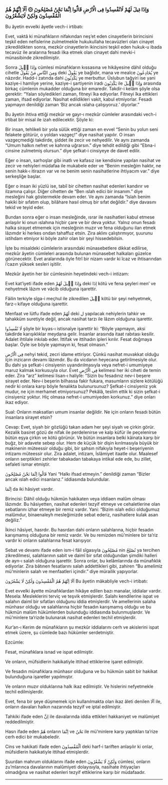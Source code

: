 ### وَاِذَا قٖيلَ لَهُمْ لَاتُفْسِدُوا فِى الْاَرْضِ قَالُٓوا اِنَّمَا نَحْنُ مُصْلِحُونَ ۞ اَلَٓا اِنَّهُمْ هُمُ الْمُفْسِدُونَ وَلٰكِنْ لَايَشْعُرُونَ
Bu âyetin evvelki âyetle vech-i irtibatı:

Evet, vaktâ ki münafıkların nifakından neş’et eden cinayetlerin birincisini teşkil eden nefislerine zulmetmekle hukukullaha tecavüzleri olan cinayet zikredildikten sonra, mezkûr cinayetlerin ikincisini teşkil eden hukuk-u ibada tecavüz ile aralarına fesadı ilka etmek olan cinayet dahi mevki-i münasibinde zikredilmiştir.

Sonra <span class="arabic" dir="rtl">وَاِذَا قٖيلَ</span> cümlesi münafıkların kıssasına ve hikâyesine dâhil olduğu cihetle <span class="arabic" dir="rtl">وَمِنَ النَّاسِ مَنْ يَقُولُ</span> deki <span class="arabic" dir="rtl">يَقُولُ</span> ye bağlıdır, mana ve mealce <span class="arabic" dir="rtl">يُخَادِعُونَ</span> ye nâzırdır. Hadd-i zatında dahi <span class="arabic" dir="rtl">يَكْذِبُونَ</span> ye merbuttur. Üslubun tağyiri ise yani kaziye-i hamliye yerine, kaziye-i şartiyenin iradı <span class="arabic" dir="rtl">يَكْذِبُونَ</span> ile <span class="arabic" dir="rtl">وَاِذَا قٖيلَ</span> arasında birkaç cümlenin mukadder olduğuna bir emaredir. Takdir-i kelâm şöyle olsa gerektir: “Yalan söyledikleri zaman, fitneyi îka ediyorlar. Fitneyi îka ettikleri zaman, ifsad ediyorlar. Nasihat edildikleri vakit, kabul etmiyorlar. Fesadı yapmayın denildiği zaman ‘Biz ancak ıslaha çalışıyoruz.’ diyorlar.”

Bu âyetin ihtiva ettiği mezkûr ve gayr-ı mezkûr cümleler arasındaki vech-i irtibat bir misal ile izah edilecektir. Şöyle ki:

Bir insan, tehlikeli bir yola sülûk ettiği zaman en evvel “Senin bu yolun seni felakete götürür, o yoldan vazgeç!” diye nasihat yapılır. O insan vazgeçmediği takdirde, şiddet ile zecir ve nehyedilir. Ve aynı zamanda “Umum halkın nefret ve kahrına uğrarsın.” diye tehdit edildiği gibi “Ebna-i cinsine zulmetmiş olursun.” diye şefkat-i cinsiyeye de davet edilir.

Eğer o insan, sarhoşlar gibi inatlı ve kafasız ise kendisine yapılan nasihat ve zecir ve nehiyleri müdafaa ile mukabele eder ve “Benim mesleğim haktır, ne senin hakk-ı itirazın var ve ne benim senin nasihatlerine ihtiyacım var.” diye serkeşliğe başlar.

Eğer o insan iki yüzlü ise, tabiî bir cihetten nasihat edenleri kandırır ve ilzamına çalışır. Diğer cihetten de “Ben ıslah edici bir insanım.” diye mesleğini hak göstermekle devam eder. Ve aynı zamanda “Islah benim hakiki bir sıfatım olup, bilâhare hasıl olmuş bir sıfat değildir.” diye davasını tekid ve teyid eder.

Bundan sonra eğer o insan mesleğinde, ısrar ile nasihatleri kabul etmese anlaşılır ki onun ıslahına hiçbir çare ve bir deva yoktur. Yalnız onun fesadı halka sirayet etmemek için mesleğinin muzır ve fena olduğunu ilan etmek lâzımdır ki herkes ondan tahaffuz etsin. Zira aklını çalıştırmıyor, şuurunu istihdam etmiyor ki böyle zahir olan bir şeyi hissedebilsin.

İşte bu misaldeki cümlelerin arasındaki münasebetlere dikkat edilirse, mezkûr âyetin cümleleri arasında bulunan münasebet halkaları güzelce görünecektir. Evet aralarında öyle fıtrî bir nizam vardır ki îcaz ve ihtisarından i’cazın yüksek sesleri işitilir.

Mezkûr âyetin her bir cümlesinin heyetindeki vech-i intizam:

Evet kat’iyeti ifade eden <span class="arabic" dir="rtl">وَاِذَا قٖيلَ لَهُمْ</span> deki <span class="arabic" dir="rtl">اِذَا</span> kötü ve fena şeyleri men’ ve nehyetmek lâzım ve vâcib olduğuna işarettir.

Fâilin terkiyle sîga-i meçhul ile zikredilen <span class="arabic" dir="rtl">قٖيلَ</span> kötü bir şeyi nehyetmek, farz-ı kifaye olduğuna işarettir.

Menfaat ve lütfu ifade eden <span class="arabic" dir="rtl">لَهُمْ</span> deki <span class="arabic" dir="rtl">ل</span> yapılacak nehiylerin tahkir ve tahakküm suretiyle değil, ancak nasihat tarzı ile lâzım olduğuna işarettir.

<span class="arabic" dir="rtl">لَا تُفْسِدُوا</span> şöyle bir kıyas-ı istisnaîye işarettir ki: “Böyle yapmayın, aksi takdirde karışıklıklar meydana gelir. İnsanlar arasında itaat rabıtası kesilir. Adalet ihtilale inkılab eder. İttifak ve ittihadın ipleri kırılır. Fesat doğmaya başlar. Öyle ise böyle yapmayın ki, fesat olmasın.”

<span class="arabic" dir="rtl">فِى الْاَرْضِ</span> nehyi tekid, zecri idame ettiriyor. Çünkü nasihat muvakkat olduğu için inzicarın devamı lâzımdır. Bu da vicdanın heyecana getirilmesiyle olur. Bu dahi ya şefkat-i cinsiyenin uyandırılmasıyla veya nefret-i umumiyeye maruz kalmak korkusuyla olur. Evet <span class="arabic" dir="rtl">فِى الْاَرْضِ</span> kelimesi her iki ciheti de temin eder. Zira “arz” kelimesi lisan-ı haliyle: “Sizin bu fesadınız nev-i beşere sirayet eder. Nev-i beşerin bilhassa fakir fukara, masumların sizlere kötülüğü nedir ki onlara karşı böyle fenalıkta bulunursunuz? Şefkat-i cinsiyeniz yok mudur, ne için merhamet etmiyorsunuz? Pekâlâ, teslim ettik ki sizin şefkat-i cinsiyeniz yoktur. Hiç olmasa nefret-i umumiyeden korkunuz.” diye onları ikaz ediyor.

Sual: Onların maksatları umum insanlar değildir. Ne için onların fesadı bütün insanlara sirayet etsin?

Cevap: Evet, siyah bir gözlüğü takan adam her şeyi siyah ve çirkin görür. Kezalik basiret gözü de nifak ile perdelenirse ve kalp küfür ile peçelenirse bütün eşya çirkin ve kötü görünür. Ve bütün insanlara belki kâinata karşı bir buğz, bir adavete sebep olur. Hem de küçük bir dişin kırılmasıyla büyük bir makinenin müteessir olduğu gibi, bir şahsın nifakıyla heyet-i beşeriyenin intizamı müteessir olur. Zira adalet, intizam, İslâmiyet itaatle olur. Maalesef onların serptikleri zehirler tabakadan tabakaya intikal ede ede, bu zillet, sefaleti ismar etmiştir.

<span class="arabic" dir="rtl">قَالُوا اِنَّمَا نَحْنُ مُصْلِحُونَ</span> Yani “Halkı ifsad etmeyin.” denildiği zaman “Bizler ancak ıslah edici insanlarız.” iddiasında bulundular.

<span class="arabic" dir="rtl">اِنَّمَا</span> da iki hâsiyet vardır.

Birincisi: Dâhil olduğu hükmün hakikaten veya iddiaen malûm olması lâzımdır. Bu hâsiyetten, nasihat edenleri tezyif etmeye ve cehaletlerine olan sebatlarını izhar etmeye bir remiz vardır. Yani: “Bizim ıslah edici olduğumuz malûmdur, binaenaleyh mesleğimizde sebat ederiz, nasihatlere kulak asan değiliz.”

İkinci hâsiyet, hasrdır. Bu hasrdan dahi onların salahlarına, hiçbir fesadın karışmamış olduğuna bir remiz vardır. Ve bu remizden mü’minlere bir ta’riz vardır ki onların salahlarına fesat karışıyor.

Sebat ve devamı ifade eden ism-i fâil sîgasıyla <span class="arabic" dir="rtl">مُصْلِحُونَ</span> nin <span class="arabic" dir="rtl">نُصْلِحُ</span> ya tercihen zikredilmesi, salahlarının sabit ve daimî bir sıfat olduğundan şimdiki halleri de ayn-ı salah olduğuna işarettir. Sonra onlar, bu kelâmlarında da münafıklık ediyorlar. Zira bâtınen fesatlarını salah addettikleri gibi, zahiren “Bu amelimiz mü’minlerin salah ve menfaatleri içindir.” diye mürailik yapıyorlar.

<span class="arabic" dir="rtl">اَلَا اِنَّهُمْ هُمُ الْمُفْسِدُونَ وَلٰكِنْ لَا يَشْعُرُونَ</span> Bu âyetin mâkabliyle vech-i irtibatı:

Evet evvelki âyette münafıklardan hikâye edilen bazı manalar, iddialar vardır. Mesela: Mesleklerini terviç ve teşvik etmişlerdir. Salahı kendilerine ispat ve salahın daimî bir sıfatları olduğunu iddia etmişlerdir. Ve amellerinin salaha münhasır olduğu ve salahlarına hiçbir fesadın karışmamış olduğu ve bu hükmün malûm hükümlerden bulunduğu iddiasında bulunmuşlardır. Ve mü’minlere ta’rizde bulunarak nasihat edenleri techil etmişlerdir.

Kur’an-ı Kerim de münafıkların şu mezkûr iddialarını cerh ve akislerini ispat etmek üzere, şu cümlede bazı hükümler serdetmiştir.

Ezcümle:

Fesat, münafıklara isnad ve ispat edilmiştir.

Ve onların, müfsidlerin hakikatiyle ittihad ettiklerine işaret edilmiştir.

Ve fesadın münafıklara münhasır olduğuna ve bu hükmün sabit bir hakikat bulunduğuna işaretler yapılmıştır.

Ve onların muzır olduklarına halk ikaz edilmiştir. Ve hislerini nefyetmekle techil edilmişlerdir.

Evet, fena bir şeye düşmemek için kullanılmakta olan ikaz âleti denilen <span class="arabic" dir="rtl">اَلَا</span> ile, onların davaları halkın nazarında tezyif ve iptal edilmiştir.

Tahkiki ifade eden <span class="arabic" dir="rtl">اِنَّ</span> ile davalarında iddia ettikleri hakkaniyet ve malûmiyet reddedilmiştir.

Hasrı ifade eden <span class="arabic" dir="rtl">هُمْ</span> onların <span class="arabic" dir="rtl">اِنَّمَا</span> ve <span class="arabic" dir="rtl">نَحْنُ</span> ile mü’minlere karşı yaptıkları ta’rize cerh edici bir mukabeledir.

Cins ve hakikati ifade eden <span class="arabic" dir="rtl">اَلْمُفْسِدُونَ</span> deki harf-i tariften anlaşılır ki onlar, müfsidlerin hakikatiyle ittihad etmişlerdir.

Şuurdan mahrum olduklarını ifade eden <span class="arabic" dir="rtl">وَلٰكِنْ لَا يَشْعُرُونَ</span> cümlesi, onların zu’mlarınca davalarının malûmiyeti dolayısıyla, nasihate ihtiyaçları olmadığına ve nasihat edenleri tezyif ettiklerine karşı bir müdafaadır.

***

